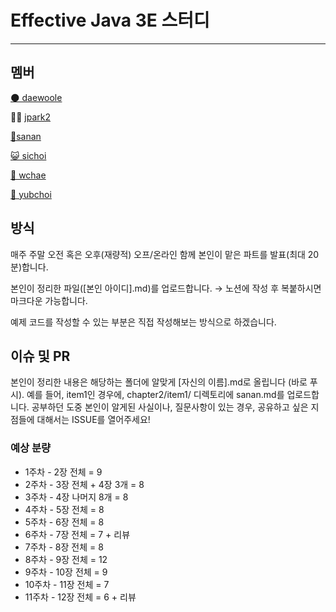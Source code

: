 # Effective Java 3E 스터디

---

## 멤버

[🌑 daewoole](https://github.com/LeeDaeWook)

🧑‍💻 [jpark2](https://github.com/Z1park)

[🚀sanan](https://github.com/Ssuamje)

[😺 sichoi](https://github.com/sichoi42) 

[🚀 wchae](https://github.com/enaenen)

[🎒 yubchoi](https://github.com/yubinquitous)

## 방식

매주 주말 오전 혹은 오후(재량적) 오프/온라인 함께 본인이 맡은 파트를 발표(최대 20분)합니다.

본인이 정리한 파일([본인 아이디].md)를 업로드합니다.
→ 노션에 작성 후 복붙하시면 마크다운 가능합니다.

예제 코드를 작성할 수 있는 부분은 직접 작성해보는 방식으로 하겠습니다.

## 이슈 및 PR
본인이 정리한 내용은 해당하는 폴더에 알맞게 [자신의 이름].md로 올립니다 (바로 푸시).
예를 들어, item1인 경우에, chapter2/item1/ 디렉토리에 sanan.md를 업로드합니다.
공부하던 도중 본인이 알게된 사실이나, 질문사항이 있는 경우, 공유하고 싶은 지점들에 대해서는 ISSUE를 열어주세요!

### 예상 분량

- 1주차 - 2장 전체 = 9
- 2주차 - 3장 전체 + 4장 3개 = 8
- 3주차 - 4장 나머지 8개 = 8
- 4주차 - 5장 전체 = 8
- 5주차 - 6장 전체 = 8
- 6주차 - 7장 전체 = 7 + 리뷰
- 7주차 - 8장 전체 = 8
- 8주차 - 9장 전체 = 12
- 9주차 - 10장 전체 = 9
- 10주차 - 11장 전체 = 7
- 11주차 - 12장 전체 = 6 + 리뷰
